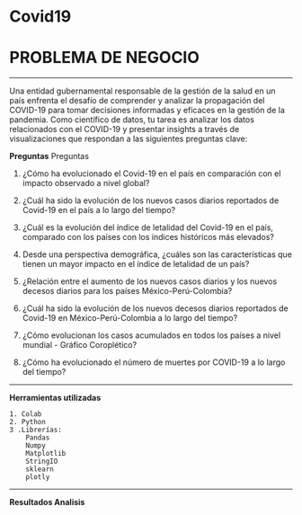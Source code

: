 # Covid19


# **PROBLEMA DE NEGOCIO**


---

Una entidad gubernamental responsable de la gestión de la salud en un país enfrenta el desafío de comprender y analizar la propagación del COVID-19 para tomar decisiones informadas y eficaces en la gestión de la pandemia. Como científico de datos, tu tarea es analizar los datos relacionados con el COVID-19 y presentar insights a través de visualizaciones que respondan a las siguientes preguntas clave:

 **Preguntas**
Preguntas

1.  ¿Cómo ha evolucionado el Covid-19 en el país en comparación con el impacto observado a nivel global?

2.   ¿Cuál ha sido la evolución de los nuevos casos diarios reportados de Covid-19 en el país a lo largo del tiempo?

3.   ¿Cuál es la evolución del índice de letalidad del Covid-19 en el país, comparado con los países con los índices históricos más elevados?

4.   Desde una perspectiva demográfica, ¿cuáles son las características que tienen un mayor impacto en el índice de letalidad de un país?

5.    ¿Relación entre el aumento de los nuevos casos diarios y los nuevos decesos diarios para los países México-Perú-Colombia?

6.    ¿Cuál ha sido la evolución de los nuevos decesos diarios reportados de Covid-19 en México-Perú-Colombia a lo largo del tiempo?

7.    ¿Cómo evolucionan los casos acumulados en todos los países a nivel mundial - Gráfico Coroplético?

8.    ¿Cómo ha evolucionado el número de muertes por COVID-19 a lo largo del tiempo?

---

**Herramientas utilizadas**

    1. Colab
    2. Python
    3 .Librerías:
        Pandas
        Numpy
        Matplotlib
        StringIO
        sklearn
        plotly
        
---
**Resultados Analisis**




